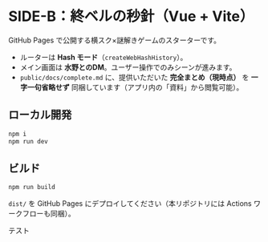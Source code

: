 # SIDE-B：終ベルの秒針（Vue + Vite）

GitHub Pages で公開する横スク×謎解きゲームのスターターです。
- ルーターは **Hash モード**（`createWebHashHistory`）。
- メイン画面は **水野とのDM**。ユーザー操作でのみシーンが進みます。
- `public/docs/complete.md` に、提供いただいた **完全まとめ（現時点）** を **一字一句省略せず** 同梱しています（アプリ内の「資料」から閲覧可能）。

## ローカル開発

```bash
npm i
npm run dev
```

## ビルド

```bash
npm run build
```

`dist/` を GitHub Pages にデプロイしてください（本リポジトリには Actions ワークフローも同梱）。

テスト